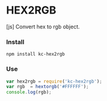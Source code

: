 # HEX2RGB
[js] Convert hex to rgb object.

### Install
```
npm install kc-hex2rgb
```

### Use
```js
var hex2rgb = require('kc-hex2rgb');
var rgb  = hextorgb('#FFFFFF');
console.log(rgb);
```
